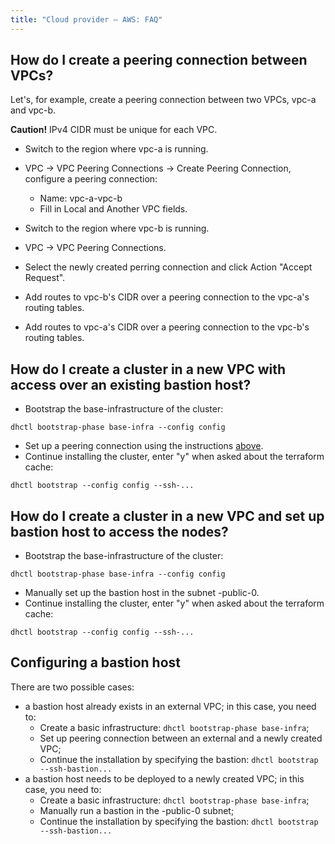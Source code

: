 ```yaml
---
title: "Cloud provider — AWS: FAQ"
---
```


## How do I create a peering connection between VPCs?

Let's, for example, create a peering connection between two VPCs, vpc-a and vpc-b.

**Caution!**
IPv4 CIDR must be unique for each VPC.

* Switch to the region where vpc-a is running.
* VPC -> VPC Peering Connections -> Create Peering Connection, configure a peering connection:

  * Name: vpc-a-vpc-b
  * Fill in Local and Another VPC fields.

* Switch to the region where vpc-b is running.
* VPC -> VPC Peering Connections.
* Select the newly created perring connection and click Action "Accept Request".
* Add routes to vpc-b's CIDR over a peering connection to the vpc-a's routing tables.
* Add routes to vpc-a's CIDR over a peering connection to the vpc-b's routing tables.


## How do I create a cluster in a new VPC with access over an existing bastion host?

* Bootstrap the base-infrastructure of the cluster:

```
dhctl bootstrap-phase base-infra --config config
```

* Set up a peering connection using the instructions [above](#how-do-i-create-a-peering-connection-between-vpcs).
* Continue installing the cluster, enter "y" when asked about the terraform cache:

```
dhctl bootstrap --config config --ssh-...

```

## How do I create a cluster in a new VPC and set up bastion host to access the nodes?

* Bootstrap the base-infrastructure of the cluster:

```
dhctl bootstrap-phase base-infra --config config
```

* Manually set up the bastion host in the subnet <prefix>-public-0.
* Continue installing the cluster, enter "y" when asked about the terraform cache:

```
dhctl bootstrap --config config --ssh-...

```

## Configuring a bastion host

There are two possible cases:
* a bastion host already exists in an external VPC; in this case, you need to:
  * Create a basic infrastructure: `dhctl bootstrap-phase base-infra`;
  * Set up peering connection between an external and a newly created VPC;
  * Continue the installation by specifying the bastion: `dhctl bootstrap --ssh-bastion...`
* a bastion host needs to be deployed to a newly created VPC; in this case, you need to:
  * Create a basic infrastructure: `dhctl bootstrap-phase base-infra`;
  * Manually run a bastion in the <prefix>-public-0 subnet;
  * Continue the installation by specifying the bastion: `dhctl bootstrap --ssh-bastion...`

